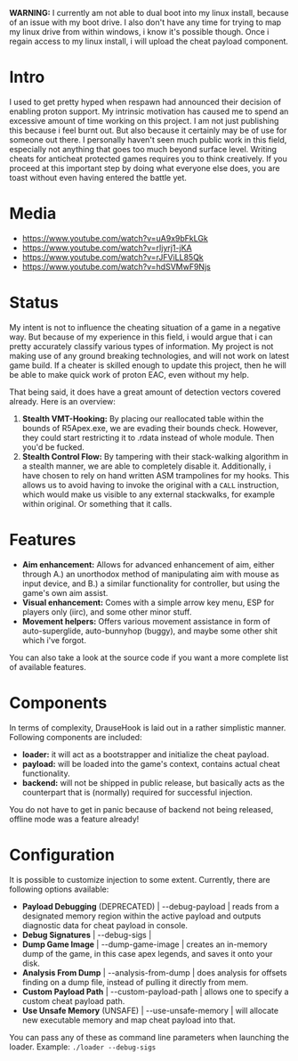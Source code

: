 **WARNING:** I currently am not able to dual boot into my linux install, because of an issue with my boot drive. I also don't have any time for trying to map my linux drive from within windows, i know it's possible though. Once i regain access to my linux install, i will upload the cheat payload component. 

# Intro
I used to get pretty hyped when respawn had announced their decision of enabling proton support. My intrinsic motivation has caused me to spend an excessive amount of time working on this project. I am not just publishing this because i feel burnt out. But also because it certainly may be of use for someone out there.
I personally haven't seen much public work in this field, especially not anything that goes too much beyond surface level. Writing cheats for anticheat protected games requires you to think creatively. If you proceed at this important step by doing what everyone else does, you are toast without even having entered the battle yet.

# Media
- https://www.youtube.com/watch?v=uA9x9bFkLGk
- https://www.youtube.com/watch?v=rIjyrj1-jKA
- https://www.youtube.com/watch?v=rJFViLL85Qk
- https://www.youtube.com/watch?v=hdSVMwF9Njs

# Status
My intent is not to influence the cheating situation of a game in a negative way. But because of my experience in this field, i would argue that i can pretty accurately classify various types of information. 
My project is not making use of any ground breaking technologies, and will not work on latest game build. If a cheater is skilled enough to update this project, then he will be able to make quick work of proton EAC, even without my help.

That being said, it does have a great amount of detection vectors covered already. Here is an overview:
1. **Stealth VMT-Hooking:** By placing our reallocated table within the bounds of R5Apex.exe, we are evading their bounds check. However, they could start restricting it to .rdata instead of whole module. Then you'd be fucked.
2. **Stealth Control Flow:** By tampering with their stack-walking algorithm in a stealth manner, we are able to completely disable it. Additionally, i have chosen to rely on hand written ASM trampolines for my hooks. This allows us to avoid having to invoke the original with a `CALL` instruction, which would make us visible to any external stackwalks, for example within original. Or something that it calls.

# Features
- **Aim enhancement:** Allows for advanced enhancement of aim, either through A.) an unorthodox method of manipulating aim with mouse as input device, and B.) a similar functionality for controller, but using the game's own aim assist.
- **Visual enhancement:** Comes with a simple arrow key menu, ESP for players only (iirc), and some other minor stuff.
- **Movement helpers:** Offers various movement assistance in form of auto-superglide, auto-bunnyhop (buggy), and maybe some other shit which i've forgot.

You can also take a look at the source code if you want a more complete list of available features.

# Components
In terms of complexity, DrauseHook is laid out in a rather simplistic manner. Following components are included:
- **loader:** it will act as a bootstrapper and initialize the cheat payload.
- **payload:** will be loaded into the game's context, contains actual cheat functionality.
- **backend:** will not be shipped in public release, but basically acts as the counterpart that is (normally) required for successful injection.

You do not have to get in panic because of backend not being released, offline mode was a feature already!

# Configuration
It is possible to customize injection to some extent. Currently, there are following options available:
- **Payload Debugging** (DEPRECATED) | --debug-payload | reads from a designated memory region within the active payload and outputs diagnostic data for cheat payload in console.
- **Debug Signatures** | --debug-sigs |
- **Dump Game Image**  | --dump-game-image  | creates an in-memory dump of the game, in this case apex legends, and saves it onto your disk.
- **Analysis From Dump**  |  --analysis-from-dump  | does analysis for offsets finding on a dump file, instead of pulling it directly from mem.
- **Custom Payload Path**  |  --custom-payload-path  |  allows one to specify a custom cheat payload path.
- **Use Unsafe Memory** (UNSAFE) |  --use-unsafe-memory  |  will allocate new executable memory and map cheat payload into that.

You can pass any of these as command line parameters when launching the loader. Example: `./loader --debug-sigs`

